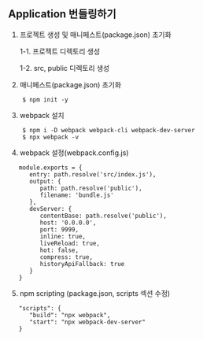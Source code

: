 ## Application 번들링하기

1. 프로젝트 생성 및 매니페스트(package.json) 초기화

    1-1. 프로젝트 디렉토리 생성

    1-2. src, public 디렉토리 생성

2. 매니페스트(package.json) 초기화
```
    $ npm init -y
```
3. webpack 설치
```
    $ npm i -D webpack webpack-cli webpack-dev-server
    $ npx webpack -v
```
4. webpack 설정(webpack.config.js)
```
   module.exports = {
      entry: path.resolve('src/index.js'),
      output: {
         path: path.resolve('public'),
         filename: 'bundle.js'
      },
      devServer: {
         contentBase: path.resolve('public'),
         host: '0.0.0.0',
         port: 9999,
         inline: true,
         liveReload: true,
         hot: false,
         compress: true,
         historyApiFallback: true
      }
   }
```
5. npm scripting (package.json, scripts 섹션 수정)
```
   "scripts": {
      "build": "npx webpack",
      "start": "npx webpack-dev-server"
   }
```